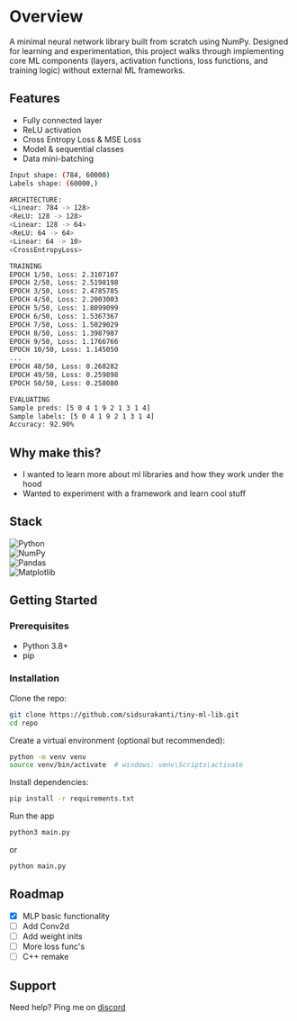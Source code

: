 # Overview

A minimal neural network library built from scratch using NumPy. Designed for learning and experimentation, this project walks through implementing core ML components (layers, activation functions, loss functions, and training logic) without external ML frameworks.

## Features

- Fully connected layer
- ReLU activation
- Cross Entropy Loss & MSE Loss
- Model & sequential classes
- Data mini-batching

```bash
Input shape: (784, 60000)
Labels shape: (60000,)

ARCHITECTURE:
<Linear: 784 -> 128>
<ReLU: 128 -> 128>
<Linear: 128 -> 64>
<ReLU: 64 -> 64>
<Linear: 64 -> 10>
<CrossEntropyLoss>

TRAINING
EPOCH 1/50, Loss: 2.3107107
EPOCH 2/50, Loss: 2.5198198
EPOCH 3/50, Loss: 2.4785785
EPOCH 4/50, Loss: 2.2003003
EPOCH 5/50, Loss: 1.8099099
EPOCH 6/50, Loss: 1.5367367
EPOCH 7/50, Loss: 1.5029029
EPOCH 8/50, Loss: 1.3987987
EPOCH 9/50, Loss: 1.1766766
EPOCH 10/50, Loss: 1.145050
...
EPOCH 48/50, Loss: 0.268282
EPOCH 49/50, Loss: 0.259898
EPOCH 50/50, Loss: 0.258080

EVALUATING
Sample preds: [5 0 4 1 9 2 1 3 1 4]
Sample labels: [5 0 4 1 9 2 1 3 1 4]
Accuracy: 92.90% 
```

## Why make this?

- I wanted to learn more about ml libraries and how they work under the hood
- Wanted to experiment with a framework and learn cool stuff


## Stack

![Python](https://img.shields.io/badge/python-3670A0?style=for-the-badge&logo=python&logoColor=white)  
![NumPy](https://img.shields.io/badge/numpy-%23013243.svg?style=for-the-badge&logo=numpy&logoColor=white)  
![Pandas](https://img.shields.io/badge/pandas-%23150458.svg?style=for-the-badge&logo=pandas&logoColor=white)  
![Matplotlib](https://img.shields.io/badge/matplotlib-%23ffffff.svg?style=for-the-badge&logo=matplotlib&logoColor=black)

## Getting Started

### Prerequisites

- Python 3.8+
- pip

### Installation

Clone the repo:

```bash
git clone https://github.com/sidsurakanti/tiny-ml-lib.git
cd repo
```

Create a virtual environment (optional but recommended):

```bash
python -m venv venv
source venv/bin/activate  # windows: venv\Scripts\activate
```

Install dependencies:

```bash
pip install -r requirements.txt
```

Run the app

```bash
python3 main.py
```

or

```bash
python main.py
```

## Roadmap

- [x] MLP basic functionality
- [ ] Add Conv2d
- [ ] Add weight inits
- [ ] More loss func's
- [ ] C++ remake

## Support

Need help? Ping me on [discord](https://discord.com/users/521872289231273994)
